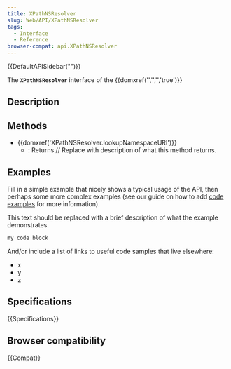 ```yaml
---
title: XPathNSResolver
slug: Web/API/XPathNSResolver
tags:
  - Interface
  - Reference
browser-compat: api.XPathNSResolver
---
```

{{DefaultAPISidebar("")}}

The **`XPathNSResolver`** interface of the {{domxref('','','','true')}} 

## Description

 





## Methods

- {{domxref('XPathNSResolver.lookupNamespaceURI')}}
  - : Returns // Replace with description of what this method returns.

## Examples

Fill in a simple example that nicely shows a typical usage of the API, then perhaps some more complex examples (see our guide on how to add [code examples](/en-US/docs/MDN/Contribute/Structures/Code_examples) for more information).

This text should be replaced with a brief description of what the example demonstrates.

```js
my code block
```

And/or include a list of links to useful code samples that live elsewhere:

*   x
*   y
*   z

## Specifications

{{Specifications}}

## Browser compatibility

{{Compat}}

